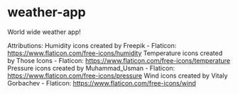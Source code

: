 # weather-app

World wide weather app!

Attributions:
Humidity icons created by Freepik - Flaticon: https://www.flaticon.com/free-icons/humidity
Temperature icons created by Those Icons - Flaticon: https://www.flaticon.com/free-icons/temperature
Pressure icons created by Muhammad_Usman - Flaticon: https://www.flaticon.com/free-icons/pressure
Wind icons created by Vitaly Gorbachev - Flaticon: https://www.flaticon.com/free-icons/wind
